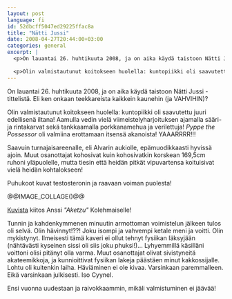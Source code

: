 ```yaml
---
layout: post
language: fi
id: 52dbcff5047ed29225ffac8a
title: "Nätti Jussi"
date: 2008-04-27T20:44:00+03:00
categories: general
excerpt: |
  <p>On lauantai 26. huhtikuuta 2008, ja on aika käydä taistoon Nätti Jussi -tittelistä. Eli ken onkaan teekkareista kaikkein kaunehin (ja VAHVIHIN)?</p>
  
  <p>Olin valmistautunut koitokseen huolella: kuntopiikki oli saavutettu juuri edellisenä iltana! Aamulla vedin vielä viimeistelyharjoituksen ajamalla sääri- ja rintakarvat sekä tankkaamalla porkkanamehua ja verilettuja! <em>Pyppe the Possessor</em> oli valmiina erottamaan itsensä akanoista! YAAARRRR!!!</p>
---
```

<p>On lauantai 26. huhtikuuta 2008, ja on aika käydä taistoon Nätti Jussi -tittelistä. Eli ken onkaan teekkareista kaikkein kaunehin (ja VAHVIHIN)?</p>

<p>Olin valmistautunut koitokseen huolella: kuntopiikki oli saavutettu juuri edellisenä iltana! Aamulla vedin vielä viimeistelyharjoituksen ajamalla sääri- ja rintakarvat sekä tankkaamalla porkkanamehua ja verilettuja! <em>Pyppe the Possessor</em> oli valmiina erottamaan itsensä akanoista! YAAARRRR!!!</p>

<p>Saavuin turnajaisareenalle, eli Alvarin aukiolle, epämuodikkaasti hyvissä ajoin. Muut osanottajat kohosivat kuin kohosivatkin korskean 169,5cm ruhoni yläpuolelle, mutta tiesin että heidän pitkät vipuvartensa koituisivat vielä heidän kohtalokseen!</p>

<p>Puhukoot kuvat testosteronin ja raavaan voiman puolesta!</p>

@@IMAGE_COLLAGE()@@

<p><a href="http://aketzu.net/d80/?gallery=nattijussi">Kuvista</a> kiitos Anssi <em>"Aketzu"</em> Kolehmaiselle!</p>

<p>Tunnin ja kahdenkymmenen minuutin armottoman voimistelun jälkeen tulos oli selvä. Olin hävinnyt!??! Joku isompi ja vahvempi ketale meni ja voitti. Olin mykistynyt. Ilmeisesti tämä kaveri ei ollut tehnyt fysiikan läksyjään (nähtävästi kyseinen sissi oli siis joku phuksi!)... Lyhyemmillä käsilläni voittoni olisi pitänyt olla varma. Muut osanottajat olivat sivistyneitä akateemikkoja, ja kunnioittivat fysiikan lakeja päästäen minut kakkossijalle. Lohtu oli kuitenkin laiha. Häviäminen ei ole kivaa. Varsinkaan paremmalleen. Eikä varsinkaan julkisesti. Iso Cyynel.</p>

<p>Ensi vuonna uudestaan ja raivokkaammin, mikäli valmistuminen ei jäävää!</p>